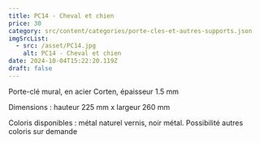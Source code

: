 ```yaml
---
title: PC14 - Cheval et chien
price: 30
category: src/content/categories/porte-cles-et-autres-supports.json
imgSrcList:
  - src: /asset/PC14.jpg
    alt: PC14 - Cheval et chien
date: 2024-10-04T15:22:20.119Z
draft: false
---
```


Porte-clé mural, en acier Corten, épaisseur 1.5 mm

Dimensions : hauteur 225 mm x largeur 260 mm

Coloris disponibles : métal naturel vernis, noir métal. Possibilité autres coloris sur demande
